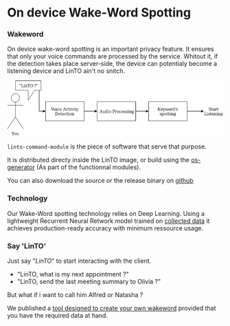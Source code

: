 # On device Wake-Word Spotting


### Wakeword
On device wake-word spotting is an important privacy feature. It ensures that only your voice commands are processed by the service.
Whitout it, if the detection takes place server-side, the device can potentialy become a listening device and LinTO ain't no snitch.

![LinTo](../_media/emb_wuw.png)

```linto-command-module``` is the piece of software that serve that purpose.

It is distributed directy inside the LinTO image, or build using the [os-generator](client/osgenerator) (As part of the functionnal modules).

You can also download the source or the release binary on [github](https://github.com/linto-ai/linto-command-module)

### Technology

Our Wake-Word spotting technology relies on Deep Learning. Using a lightweight Recurrent Neural Retwork model trained on [collected data](https://dl.linto.ai/downloads/datasets/2020-05-09-linto-corpus-public.tar.gz) it achieves production-ready accuracy with minimum ressource usage.

### Say 'LinTO'

Just say "*LinTO*" to start interacting with the client.

* "LinTO, what is my next appointment ?"
* "LinTO, send the last meeting summary to Olivia ?"

But what if i want to call him Alfred or Natasha ?

We published a [tool designed to create your own wakeword](client/custom_hotword) provided that you have the required data at hand.
